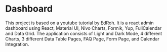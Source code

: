 # Dashboard
This project is based on a youtube tutorial by EdRoh. It is a react admin dashboard using React, Material UI, Nivo Charts, Formik, Yup, FullCalendar and Data Grid.
The application consists of Light and Dark Mode, 4 different Charts, 3 different Data Table Pages, FAQ Page, Form Page, and Calendar Integration.
